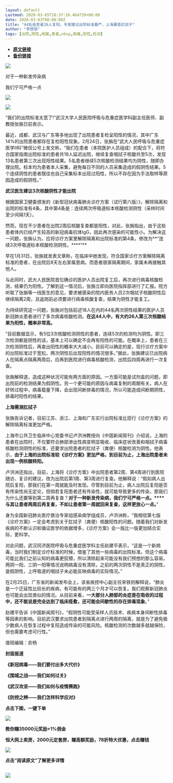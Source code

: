```yaml
---
layout: default
Lastmod: 2020-03-05T10:37:10.464739+00:00
date: 2020-03-03T00:00:00Z
title: "44名痊愈者26人复阳，专家建议出院标准要严，上海要查肛拭子"
author: "李想俣"
tags: [出院,阴性,核酸,患者,nbsp,病毒,阳性,检测]
---
```


* [**原文链接**](https://mp.weixin.qq.com/s/XNHBwRHEWamWujlwt7zcdA)
* [**备份链接**](http://archive.is/X2Dce)


![](/images/post/f41406ec9ad46136ba4493dadf70b2d1.jpg)

对于一种新发传染病

我们宁可严格一点

![](/images/post/5068c0a7c0924f3c134f3186e9e4ae73.jpg)  

![](/images/post/e961a064d94d2b63aa9a5e6a686af9e1.jpg)

“我们的出院标准太宽了!”武汉大学人民医院呼吸与危重症医学科副主任医师、副教授张旃日前表示。

最近，成都、武汉与广东等多地出现了出院患者复检呈阳性的情况，其中广东14%的出院患者都存在复检阳性现象。2月24日，张旃在“武大人民呼吸与危重症医学II科”微信公号上发文称，“我们在患者（本院医护人员组成）的配合下，将符合国家指南出院标准的患者共18人延迟出院，继续复查咽拭子核酸共至5次，发现13名患者第三次出现阳性结果。5名患者继续5次核酸检测结果均为阴性，随即办理出院。标本均为患者本人采集，避免每日不同的人员采集造成的假阴性结果。5个连续阴性的患者既往也自己采集标本出现过阳性，所以不存在因为手法取样等原因造成的假阴性。”

**武汉医生建议3次核酸阴性才能出院**

根据国家卫健委颁发的《新型冠状病毒肺炎诊疗方案（试行第六版）》，解除隔离和出院的标准有4条，其中第4条是：连续两次呼吸道标本核酸检测阴性（采样时间至少间隔1天）。

然而，现在不少患者在出院2周后核酸复查都是阳性，对此，张旃指出，由于这些患者体内已经产生较高的新冠病毒抗体IgG，因此再次感染的可能性小。为解决这一问题，张旃认为，应将诊疗方案里解除隔离和出院标准的第4条，修改为**“连续3次呼吸道标本核酸检测阴性。****”**

早在1月31日，张旃就发表文章称，在临床中她发现，符合国家诊疗方案解除隔离标准的患者，在出院后8天左右家属患病。而患者居家隔离期间，家属未再接触其他人。

与此同时，武大人民医院首位确诊的医护人员出院复工后，再次进行病毒核酸检测，结果仍为阳性。了解到这一情况后，张旃立即向医院指挥部进行了汇报。院方听取了张旃等一线医生的意见，要求被感染的院内医务人员2次咽拭子核酸阴性后继续隔离2周，且返岗前必须要进行病毒核酸复查，结果为阴性才能复工。

为持续研究这一问题，张旃对包括前述18人在内的44名两次阴性结果的医护人员新冠肺炎患者进行了多次病毒核酸检测。**在这44人中，有大约26人第三次核酸结果为阳性，概率非常高。**

“目前数据显示，有5位3次核酸检测阴性的患者，连续5次的检测均为阴性。即三次检测都是阴性的话，基本上可以确定不会再有阳性的可能。在概率上，患者在三次检测阴性后，再查出阳性的概率大大减小。目前可以确定的是，现行诊疗方案中的出院标准过于宽松，两次阴性后出现阳性的情况很多。”据此，张旃建议已出院病人在隔离点隔离两周后，应再到医院进行病毒核酸检测，出院后四周再进行一次复查。

张旃解释道，造成这种状况可能有两方面的原因。一方面可能是试剂盒的问题，即出院前的检测结果为假阴性。另一个更可能的原因与病毒复制的周期有关。病人在好转过程中，病毒载量下降，会出现间断排毒的情况，所以可能造成间断期阴性，排毒时阳性的结果。

**上海需测肛拭子**

张旃告诉记者，目前江苏、浙江、上海和广东实行出院标准比现行《诊疗方案》的解除隔离标准更加严格。

上海市公共卫生临床中心党委书记卢洪洲教授向《中国新闻周刊》介绍说，上海的患者在出院时，不仅要符合肺部渗出性病变明显吸收、临床症状改善和咽拭子病毒核酸检测阴性的标准，还要求出院患者的肛拭子（粪便）核酸检测为阴性。他表示，**由于上海的出院标准较《诊疗方案》更加严格，到目前为止，上海出院患者未出现一例核酸转阳。**

卢洪洲还指出，目前，上海将《诊疗方案》中出院患者第2周、第4周进行到医院随访、复诊的建议，改为出院后第1周、第3周进行复查。他解释说：“假如病人出院后复阳，那我们在第一周就能及时发现。尽管到目前为止，病人出院后复阳是否有传染性尚无定论，但倘若复阳患者还有传染性，就可能导致更多的传染，那我们为什么还要等到第二周再复查？**对于一种新发传染病，我们宁可严格一点。****与其让患者两周后再复查，不如让患者第一周就回来复查，这样更放心一点。**”

身为全国新冠肺炎医疗救治专家组感染病学组成员，卢洪洲称，“我相信第七版《诊疗方案》一定会考虑到关于肛拭子（粪便）核酸阳性的问题。随着我们对新发疾病的不断认识和循证医学的依据增多，《诊疗方案》会一版比一版更加结合实际，更科学。

对此问题，武汉同济医院呼吸与危重症医学科主任赵建平表示，“这是一个新病毒，当时我们制定诊疗标准的时候，借鉴了其他一些病毒的出院标准。但这个病毒可能比我们之前认知的病毒更狡猾，所以清除起来可能没有我们预想的那么容易。两阴一阳、三阴一阳等情况说明病毒没有清除，之前的两次阴性不是真正的阴性，是假阴性，上呼吸道的咽拭子未必能反映病毒的实际情况。”

在2月25日，广东省的新闻发布会上，该省疾控中心副主任宋铁则解释说，“肺炎是一个迁延性比较长的疾病，有可能有的两三个月才可以恢复。我们观察新冠肺炎也可能会出现类似的情况。从目前来看，**一大部分人肺部的炎症是在吸收的过程中，还不能说是完全达到了临床痊愈，还可能会间歇性的存在排毒现象**。”

赵建平告诉《中国新闻周刊》，“假阴性可能受采样人员技术、疾病本身间断性排毒等因素的影响。目前武汉要求出院患者到隔离点进行两周的隔离，就是为了避免极少数病人在恢复过程中复阳造成传染的可能风险。核酸检测的次数越多就越保险，但也需要考虑可行性。”

值班编辑：俞杨

**封面报道**

**《新冠病毒——我们要付出多大代价》**

**《围城之战——我们如何过关》**

**《武汉攻坚——我们如何与疫情赛跑》**

**《防控之辨——我们怎样科学应对》**

******点击下图，一键下单******

![](/images/post/ce05b30bd6a0362be88ac6998ab1d054.jpg)

**教你赚35000元奖励+1%佣金**

**恒大网上卖房，2000元定套房，赚高额奖励，78折特大优惠，点击赚钱**

****![](/images/post/cb7b570a9e5ca61b7b5896b2e55973fe.jpg)****

********点击“阅读原文”了解更多详情********

![](/images/post/e7d75581cc05b5b4850558294bf97f5f.jpg)
--------------------------------------------------------------------------------------------------------------------------------------------------------


